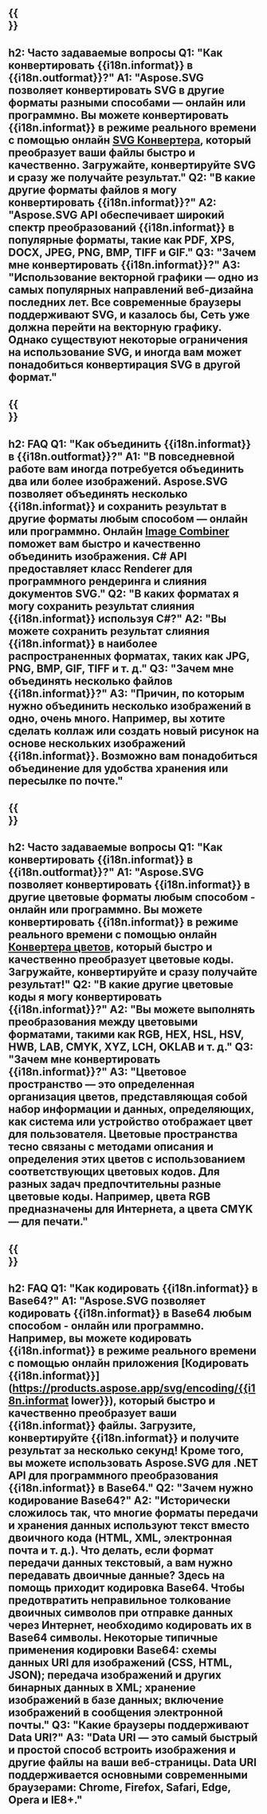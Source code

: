 ﻿---
translation: true
deploy: false
---

{{<section faq>}}
---
h2: Часто задаваемые вопросы
Q1: "Как конвертировать {{i18n.informat}} в {{i18n.outformat}}?"
A1: "Aspose.SVG позволяет конвертировать SVG в другие форматы разными способами — онлайн или программно. Вы можете конвертировать {{i18n.informat}} в режиме реального времени с помощью онлайн [SVG Конвертера](https://products.aspose.app/svg/conversion/svg), который преобразует ваши файлы быстро и качественно. Загружайте, конвертируйте SVG и сразу же получайте результат."
Q2: "В какие другие форматы файлов я могу конвертировать {{i18n.informat}}?"
A2: "Aspose.SVG API обеспечивает широкий спектр преобразований {{i18n.informat}} в популярные форматы, такие как PDF, XPS, DOCX, JPEG, PNG, BMP, TIFF и GIF."
Q3: "Зачем мне конвертировать {{i18n.informat}}?"
A3: "Использование векторной графики — одно из самых популярных направлений веб-дизайна последних лет. Все современные браузеры поддерживают SVG, и казалось бы, Сеть уже должна перейти на векторную графику. Однако существуют некоторые ограничения на использование SVG, и иногда вам может понадобиться конвертирация SVG в другой формат."
---

{{<section faq-merger>}}
---
h2: FAQ
Q1: "Как объединить {{i18n.informat}} в {{i18n.outformat}}?"
A1: "В повседневной работе вам иногда потребуется объединить два или более изображений. Aspose.SVG позволяет объединять несколько {{i18n.informat}} и сохранить результат в другие форматы любым способом — онлайн или программно. Онлайн [Image Combiner](https://products.aspose.app/svg/merger/) поможет вам быстро и качественно объединить изображения. C# API предоставляет класс Renderer для программного рендеринга и слияния документов SVG."
Q2: "В каких форматах я могу сохранить результат слияния {{i18n.informat}} используя C#?"
A2: "Вы можете сохранить результат слияния {{i18n.informat}} в наиболее распространенных форматах, таких как JPG, PNG, BMP, GIF, TIFF и т. д."
Q3: "Зачем мне объединять несколько файлов {{i18n.informat}}?"
A3: "Причин, по которым нужно объединить несколько изображений в одно, очень много. Например, вы хотите сделать коллаж или создать новый рисунок на основе нескольких изображений {{i18n.informat}}. Возможно вам понадобиться объединение для удобства хранения или пересылке по почте."
---

{{<section faq-color>}}
---
h2: Часто задаваемые вопросы
Q1: "Как конвертировать {{i18n.informat}} в {{i18n.outformat}}?"
A1: "Aspose.SVG позволяет конвертировать {{i18n.informat}} в другие цветовые форматы любым способом - онлайн или программно. Вы можете конвертировать {{i18n.informat}} в режиме реального времени с помощью онлайн [Конвертера цветов,](https://products.aspose.app/svg/color-converter) который быстро и качественно преобразует цветовые коды. Загружайте, конвертируйте и сразу получайте результат!"
Q2: "В какие другие цветовые коды я могу конвертировать {{i18n.informat}}?"
A2: "Вы можете выполнять преобразования между цветовыми форматами, такими как RGB, HEX, HSL, HSV, HWB, LAB, CMYK, XYZ, LCH, OKLAB и т. д."
Q3: "Зачем мне конвертировать {{i18n.informat}}?"
A3: "Цветовое пространство — это определенная организация цветов, представляющая собой набор информации и данных, определяющих, как система или устройство отображает цвет для пользователя. Цветовые пространства тесно связаны с методами описания и определения этих цветов с использованием соответствующих цветовых кодов. Для разных задач предпочтительны разные цветовые коды. Например, цвета RGB предназначены для Интернета, а цвета CMYK — для печати."
---

{{<section faq-encoder>}}
---
h2: FAQ
Q1: "Как кодировать {{i18n.informat}} в Base64?"
A1: "Aspose.SVG позволяет кодировать {{i18n.informat}} в Base64 любым способом - онлайн или программно. Например, вы можете кодировать {{i18n.informat}} в режиме реального времени с помощью онлайн приложения [Кодировать {{i18n.informat}}](https://products.aspose.app/svg/encoding/{{i18n.informat lower}}), который быстро и качественно преобразует ваши {{i18n.informat}} файлы. Загрузите, конвертируйте {{i18n.informat}} и получите результат за несколько секунд! Кроме того, вы можете использовать Aspose.SVG для .NET API для программного преобразования {{i18n.informat}} в Base64."
Q2: "Зачем нужно кодирование Base64?"
A2: "Исторически сложилось так, что многие форматы передачи и хранения данных используют текст вместо двоичного кода (HTML, XML, электронная почта и т. д.). Что делать, если формат передачи данных текстовый, а вам нужно передавать двоичные данные? Здесь на помощь приходит кодировка Base64. Чтобы предотвратить неправильное толкование двоичных символов при отправке данных через Интернет, необходимо кодировать их в Base64 символы. Некоторые типичные применения кодировки Base64: схемы данных URI для изображений (CSS, HTML, JSON); передача изображений и других бинарных данных в XML; хранение изображений в базе данных; включение изображений в сообщения электронной почты."
Q3: "Какие браузеры поддерживают Data URI?"
A3: "Data URI — это самый быстрый и простой способ встроить изображения и другие файлы на ваши веб-страницы. Data URI поддерживается основными современными браузерами: Chrome, Firefox, Safari, Edge, Opera и IE8+."
---